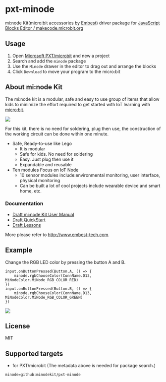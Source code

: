 # pxt-minode

mi:node Kit(micro:bit accessories by [Embest](http://www.embest-tech.com/)) driver package for [JavaScript Blocks Editor / makecode.microbit.org](https://makecode.microbit.org)

## Usage

1. Open [Microsoft PXT/microbit](https://pxt.microbit.org) and new a project
2. Search and add the `minode` package
3. Use the `Minode` drawer in the editor to drag out and arrange the blocks
4. Click `Download` to move your program to the micro:bit

## About mi:node Kit

The mi:node kit is a modular, safe and easy to use group of items that allow kids to minimize the effort required to get started with IoT learning with [micro:bit](https://www.microbit.org).

![](https://github.com/minodekit/pxt-minode/blob/master/minode.jpg)

For this kit, there is no need for soldering, plug then use, the construction of the working circuit can be done within one minute.

- Safe, Ready-to-use like Lego
    + It is modular
    + Safe for kids. No need for soldering
    + Easy. Just plug then use it
    + Expandable and reusable
- Ten modules Focus on IoT Node
    + 10 sensor modules include:environmental monitoring, user interface, physical monitoring
    + Can be built a lot of cool projects include wearable device and smart home, etc.

### Documentation

- [Draft mi:node Kit User Manual]()
- [Draft QuickStart]()
- [Draft Lessons]()

More please refer to http://www.embest-tech.com.

## Example
Change the RGB LED color by pressing the button A and B.

```blocks
input.onButtonPressed(Button.A, () => {
    minode.rgbChooseColor(ConnName.D13, MiNodeColor.MiNode_RGB_COLOR_RED)
})
input.onButtonPressed(Button.B, () => {
    minode.rgbChooseColor(ConnName.D13, MiNodeColor.MiNode_RGB_COLOR_GREEN)
})
```

![](https://github.com/minodekit/pxt-minode/blob/master/rgb_demo.jpg)

## License

MIT

## Supported targets

* for PXT/microbit
(The metadata above is needed for package search.)

```package
minode=github:minodekit/pxt-minode
```
